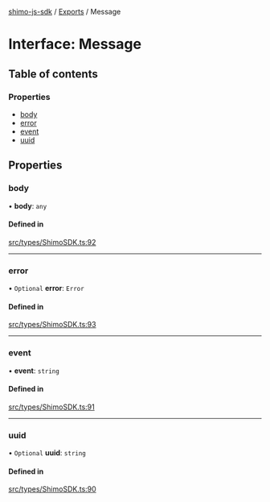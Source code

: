 [shimo-js-sdk](../README.md) / [Exports](../modules.md) / Message

# Interface: Message

## Table of contents

### Properties

- [body](Message.md#body)
- [error](Message.md#error)
- [event](Message.md#event)
- [uuid](Message.md#uuid)

## Properties

### body

• **body**: `any`

#### Defined in

[src/types/ShimoSDK.ts:92](https://github.com/shimohq/shimo-js-sdk/blob/24329bf/src/types/ShimoSDK.ts#L92)

___

### error

• `Optional` **error**: `Error`

#### Defined in

[src/types/ShimoSDK.ts:93](https://github.com/shimohq/shimo-js-sdk/blob/24329bf/src/types/ShimoSDK.ts#L93)

___

### event

• **event**: `string`

#### Defined in

[src/types/ShimoSDK.ts:91](https://github.com/shimohq/shimo-js-sdk/blob/24329bf/src/types/ShimoSDK.ts#L91)

___

### uuid

• `Optional` **uuid**: `string`

#### Defined in

[src/types/ShimoSDK.ts:90](https://github.com/shimohq/shimo-js-sdk/blob/24329bf/src/types/ShimoSDK.ts#L90)
